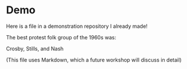 # Demo
Here is a file in a demonstration repository I already made!

The best protest folk group of the 1960s was:

Crosby, Stills, and Nash

(This file uses Markdown, which a future workshop will discuss in detail)
